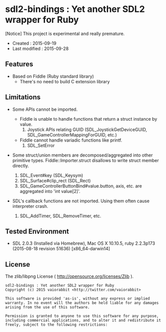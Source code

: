 <!-- -*- mode:markdown; coding:utf-8; -*- -->

# sdl2-bindings : Yet another SDL2 wrapper for Ruby #

[Notice] This project is experimental and really premature.

*   Created : 2015-09-19
*   Last modified : 2015-09-28

## Features ##

*   Based on Fiddle (Ruby standard library)
    *   There's no need to build C extension library


## Limitations ##

*   Some APIs cannot be imported.
	*   Fiddle is unable to handle functions that return a struct instance by value.
		1.  Joystick APIs relating GUID (SDL_JoystickGetDeviceGUID, SDL_GameControllerMappingForGUID, etc.)
	*   Fiddle cannot handle variadic functions like printf.
		1.  SDL_SetError

*   Some struct/union members are decomposed/aggregated into other primitive types. Fiddle::Importer.struct disallows to write struct member directly.
	1.  SDL_Event#key (SDL_Keysym)
	2.  SDL_Surface#clip_rect (SDL_Rect)
	3.  SDL_GameControllerButtonBind#value.button, axis, etc. are aggregated into 'int value[2]'.

*   SDL's callback functions are not imported. Using them often cause interpreter crash.
	1.  SDL_AddTimer, SDL_RemoveTimer, etc.


## Tested Environment ##

*   SDL 2.0.3 (Installed via Homebrew), Mac OS X 10.10.5, ruby 2.2.3p173 (2015-08-18 revision 51636) [x86_64-darwin14]


## License ##

The zlib/libpng License ( http://opensource.org/licenses/Zlib ).

    sdl2-bindings : Yet another SDL2 wrapper for Ruby
    Copyright (c) 2015 vaiorabbit <http://twitter.com/vaiorabbit>

    This software is provided 'as-is', without any express or implied
    warranty. In no event will the authors be held liable for any damages
    arising from the use of this software.

    Permission is granted to anyone to use this software for any purpose,
    including commercial applications, and to alter it and redistribute it
    freely, subject to the following restrictions:
